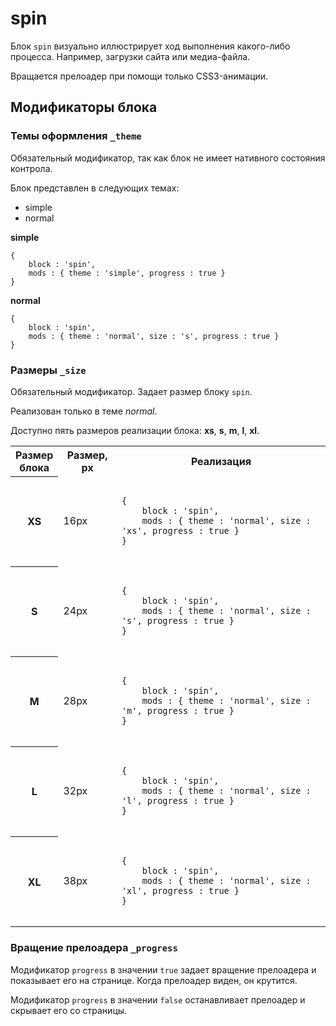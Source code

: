 # spin

Блок `spin` визуально иллюстрирует ход выполнения какого-либо процесса. Например, загрузки сайта или медиа-файла.

Вращается прелоадер при помощи только CSS3-анимации.

## Модификаторы блока

### Темы оформления `_theme`

Обязательный модификатор, так как блок не имеет нативного состояния контрола.

Блок представлен в следующих темах:

 * simple
 * normal

**simple**

```bemjson
{
    block : 'spin',
    mods : { theme : 'simple', progress : true }
}
```

**normal**

```bemjson
{
    block : 'spin',
    mods : { theme : 'normal', size : 's', progress : true }
}
```

### Размеры `_size`

Обязательный модификатор. Задает размер блоку `spin`.

Реализован только в теме *normal*.

Доступно пять размеров реализации блока: **xs**, **s**, **m**, **l**, **xl**.

<table>
    <tr>
        <th>Размер<br>блока</th>
        <th>Размер, px</th>
        <th>Реализация</th>
    </tr>
    <tr>
        <th>XS</th>
        <td>16px</td>
        <td>
            <pre><code>
{
    block : 'spin',
    mods : { theme : 'normal', size : 'xs', progress : true }
}
            </code></pre>
        </td>
    </tr>
    <tr>
        <th>S</th>
        <td>24px</td>
        <td>
            <pre><code>
{
    block : 'spin',
    mods : { theme : 'normal', size : 's', progress : true }
}
            </code></pre>
        </td>
    </tr>
    <tr>
        <th>M</th>
        <td>28px</td>
        <td>
            <pre><code>
{
    block : 'spin',
    mods : { theme : 'normal', size : 'm', progress : true }
}
            </code></pre>
        </td>
    </tr>
    <tr>
        <th>L</th>
        <td>32px</td>
        <td>
            <pre><code>
{
    block : 'spin',
    mods : { theme : 'normal', size : 'l', progress : true }
}
            </code></pre>
        </td>
    </tr>
    <tr>
        <th>XL</th>
        <td>38px</td>
        <td>
            <pre><code>
{
    block : 'spin',
    mods : { theme : 'normal', size : 'xl', progress : true }
}
            </code></pre>
        </td>
    </tr>
</table>

### Вращение прелоадера `_progress`

Модификатор `progress` в значении `true` задает вращение прелоадера и показывает его на странице. Когда прелоадер виден, он крутится.

Модификатор `progress` в значении `false` останавливает прелоадер и скрывает его со страницы.
